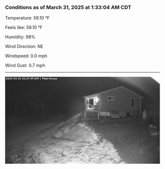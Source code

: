 ### Conditions as of March 31, 2025 at 1:33:04 AM CDT 

Temperature: 59.10 &deg;F

Feels like: 59.10 &deg;F

Humidity: 98%

Wind Direction: NE

Windspeed: 0.0 mph

Wind Gust: 0.7 mph

---

<img src="./images/latest.jpeg"/>


